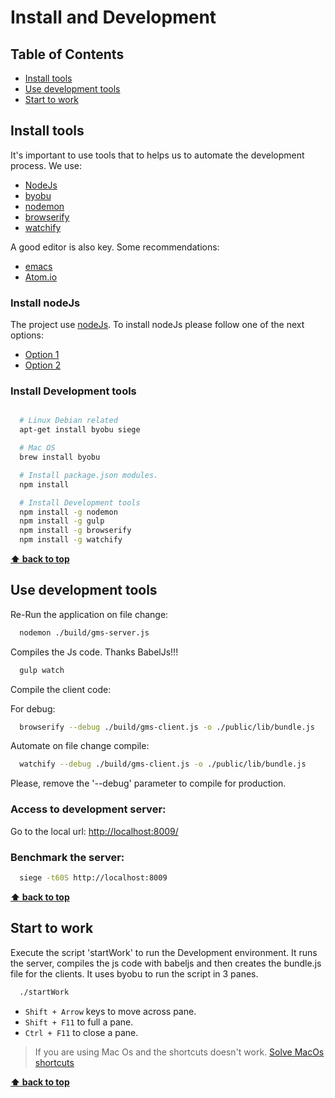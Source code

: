 # Install and Development

## Table of Contents

  + [Install tools](#install-tools)
  + [Use development tools](#use-development-tools)
  + [Start to work](#start-to-work)

## Install tools

  It's important to use tools that to helps us to automate the development process.
  We use:

  * [NodeJs](https://nodejs.org)
  * [byobu](http://byobu.co/)
  * [nodemon](http://nodemon.io/)
  * [browserify](http://browserify.org/)
  * [watchify](https://github.com/substack/watchify)

  A good editor is also key. Some recommendations:

  + [emacs](https://www.gnu.org/software/emacs/)
  + [Atom.io](https://atom.io/)

### Install nodeJs

  The project use [nodeJs](https://nodejs.org). To install nodeJs please follow one of the next options:

   * [Option 1](https://nodejs.org/en/download/package-manager/)
   * [Option 2](https://github.com/creationix/nvm)

### Install Development tools

  ```sh

    # Linux Debian related
    apt-get install byobu siege

    # Mac OS
    brew install byobu

    # Install package.json modules.
    npm install

    # Install Development tools
    npm install -g nodemon
    npm install -g gulp
    npm install -g browserify
    npm install -g watchify
  ```

**[⬆ back to top](#table-of-contents)**

## Use development tools

  Re-Run the application on file change:

  ```sh
    nodemon ./build/gms-server.js
  ```

  Compiles the Js code. Thanks BabelJs!!!

  ```sh
    gulp watch
  ```

  Compile the client code:

  For debug:
  ```sh
    browserify --debug ./build/gms-client.js -o ./public/lib/bundle.js
  ```
  Automate on file change compile:
  ```sh
    watchify --debug ./build/gms-client.js -o ./public/lib/bundle.js
  ```

  Please, remove the '--debug' parameter to compile for production.

### Access to development server:

  Go to the local url: [http://localhost:8009/](http://localhost:8009/)

###  Benchmark the server:

  ```sh
    siege -t60S http://localhost:8009
  ```

**[⬆ back to top](#table-of-contents)**

## Start to work

  Execute the script 'startWork' to run the Development environment.
  It runs the server, compiles the js code with babeljs and then creates the bundle.js file for the clients.
  It uses byobu to run the script in 3 panes.

  ```sh
    ./startWork
  ```

   * ```Shift + Arrow``` keys to move across pane.
   * ```Shift + F11``` to full a pane.
   * ```Ctrl + F11``` to close a pane.

   > If you are using Mac Os and the shortcuts doesn't work.
   > [Solve MacOs shortcuts](http://stackoverflow.com/questions/26180096/os-x-byobu-vertical-split)

**[⬆ back to top](#table-of-contents)**
